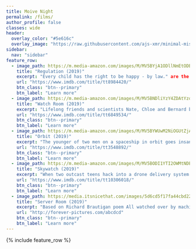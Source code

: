 ```yaml
---
title: Moive Night
permalink: /films/
author_profile: false
classes: wide
header:
  overlay_color: "#5e616c"
  overlay_image: "https://raw.githubusercontent.com/ajs-xmr/minimal-mistakes/master/assets/images/berlin-banner.jpg"
sidebar:
  nav: "sidebar"
feature_row:
  - image_path: https://m.media-amazon.com/images/M/MV5BYjA1ODllNmEtODBiMC00YWI3LTlmZjEtNzA2N2YzYzEzNTQ5XkEyXkFqcGdeQXVyODU5MTY2MzU@._V1_SY1000_CR0,0,675,1000_AL_.jpg
    title: "Regulation (2019)"
    excerpt: "Every child has the right to be happy - by law." are the words of a future social worker, forcing a happy patch/micro doser on a girl, living isolated with her mom."
    url: "https://www.imdb.com/title/tt8984420/"
    btn_class: "btn--primary"
    btn_label: "Learn more"
  - image_path: https://m.media-amazon.com/images/M/MV5BNDliYzY4ZDAtYzdlZi00NmI2LWFiYjctM2YxNTQwNGU1NWFiXkEyXkFqcGdeQXVyMjY3NDMxMzI@._V1_.jpg
    title: "Watch Room (2019)"
    excerpt: "Lifelong friends and scientists Nate, Chloe and Bernard believe they are safely creating A.I. within virtual reality, until their creation, Kate, learns it's at risk of being shut down."
    url: "https://www.imdb.com/title/tt6849534/"
    btn_class: "btn--primary"
    btn_label: "Learn more"
  - image_path: https://m.media-amazon.com/images/M/MV5BYWUwM2NiOGUtZjA0NC00YWRmLWJkNDMtZmY3ODA2ZGMwODczXkEyXkFqcGdeQXVyNTA2NDUwNjA@._V1_SY1000_CR0,0,647,1000_AL_.jpg
    title: "Orbit (2019)"
    excerpt: "The younger of two men on a spaceship in orbit goes insane, obsessed with the older man's white eyeball and awaits opportunity to take it."
    url: "https://www.imdb.com/title/tt3548892/"
    btn_class: "btn--primary"
    btn_label: "Learn more"
  - image_path: https://m.media-amazon.com/images/M/MV5BODI1YTI2OWMtNDE3OC00NDNhLTljYTktNDJmN2UzNjU5MDIyXkEyXkFqcGdeQXVyODQ1Mzk1NDI@._V1_.jpg
    title: "Skywatch (2019)"
    excerpt: "When two outcast teens hack into a drone delivery system to pull a prank on the girl next door, they accidentally redirect a critical shipment and find themselves entangled in a life-and-death political conspiracy."
    url: "https://www.imdb.com/title/tt10306018/"
    btn_class: "btn--primary"
    btn_label: "Learn more"
  - image_path: https://media.itsnicethat.com/images/5d6cd5f17fa44cbd2200a144.width-1440_r9fthUEwD6KjhM6P.jpg
    title: "Server Room (2019)"
    excerpt: "Based on Richard Brautigan poem All watched over by machines of loving grace, 1967. Dystopia is no longer tomorrow. It is here, now and today. Entropy is real and will never stop."
    url: "http://forever-pictures.com/abcdcd"
    btn_class: "btn--primary"
    btn_label: "Learn more"
---
```


{% include feature_row %}
